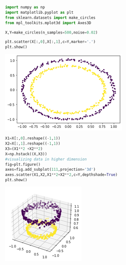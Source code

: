 ```python
import numpy as np
import matplotlib.pyplot as plt
from sklearn.datasets import make_circles
from mpl_toolkits.mplot3d import Axes3D
```


```python
X,Y=make_circles(n_samples=500,noise=0.02)
```


```python
plt.scatter(X[:,0],X[:,1],c=Y,marker='.')
plt.show()
```


![png](output_2_0.png)



```python
X1=X[:,0].reshape((-1,1))
X2=X[:,1].reshape((-1,1))
X3=(X1**2 +X2**2)
X=np.hstack((X,X3))
#visualizing data in higher dimension
fig=plt.figure()
axes=fig.add_subplot(111,projection='3d')
axes.scatter(X1,X2,X1**2+X2**2,c=Y,depthshade=True)
plt.show()
```


![png](output_3_0.png)



```python

```


```python

```


```python


```


```python

```
